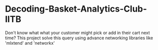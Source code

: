 # Decoding-Basket-Analytics-Club-IITB
Don't know what what your customer might pick or add in their cart next time? This project solve this query using advance networking libraries like 'mlxtend' and 'networkx' 
